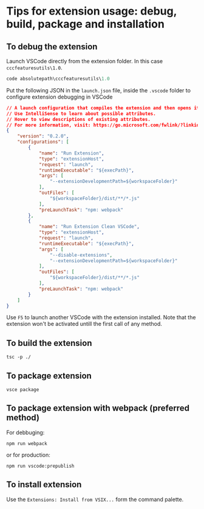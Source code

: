 # Tips for extension usage: debug, build, package and installation

## To debug the extension

Launch VSCode directly from the extension folder. In this case `cccfeaturesutils\1.0`.

```powershell
code absolutepath\cccfeaturesutils\1.0
```

Put the following JSON in the `launch.json` file, inside the `.vscode` folder to configure extension debugging in VSCode

```json
// A launch configuration that compiles the extension and then opens it inside a new window
// Use IntelliSense to learn about possible attributes.
// Hover to view descriptions of existing attributes.
// For more information, visit: https://go.microsoft.com/fwlink/?linkid=830387
{
    "version": "0.2.0",
    "configurations": [
        {
            "name": "Run Extension",
            "type": "extensionHost",
            "request": "launch",
            "runtimeExecutable": "${execPath}",
            "args": [
                "--extensionDevelopmentPath=${workspaceFolder}"
            ],
            "outFiles": [
                "${workspaceFolder}/dist/**/*.js"
            ],
            "preLaunchTask": "npm: webpack"
        },
        {
            "name": "Run Extension Clean VSCode",
            "type": "extensionHost",
            "request": "launch",
            "runtimeExecutable": "${execPath}",
            "args": [
                "--disable-extensions",
                "--extensionDevelopmentPath=${workspaceFolder}"
            ],
            "outFiles": [
                "${workspaceFolder}/dist/**/*.js"
            ],
            "preLaunchTask": "npm: webpack"
        }
    ]
}
```

Use `F5` to launch another VSCode with the extension installed.
Note that the extension won't be activated untill the first call of any method.

## To build the extension

```npm
tsc -p ./
```

## To package extension

```npm
vsce package
```

## To package extension with webpack (preferred method)

For debbuging:

```npm
npm run webpack
```

or for production:

```npm
npm run vscode:prepublish
```

## To install extension

Use the `Extensions: Install from VSIX...` form the command palette.

